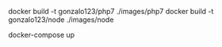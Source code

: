 docker build -t gonzalo123/php7 ./images/php7
docker build -t gonzalo123/node ./images/node

docker-compose up
